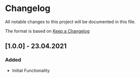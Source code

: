 # Changelog
All notable changes to this project will be documented in this file.

The format is based on [Keep a Changelog](http://keepachangelog.com/)

## [1.0.0] - 23.04.2021

### Added
- Initial Functionality
